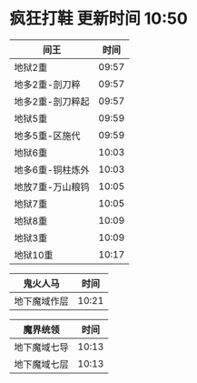 # 疯狂打鞋 更新时间 10:50

| 间王   | 时间    |
|--------|-------|
| 地狱2重 | 09:57 |
| 地多2重-剖刀粹 | 09:57 |
| 地多2重-剖刀粹起 | 09:57 |
| 地狱5重 | 09:59 |
| 地多5重-区施代 | 09:59 |
| 地狱6重 | 10:03 |
| 地多6重-铜柱炼外 | 10:03 |
| 地放7重-万山粮钨 | 10:05 |
| 地狱7重 | 10:05 |
| 地狱8重 | 10:09 |
| 地狱3重 | 10:09 |
| 地狱10重 | 10:17 |

| 鬼火人马   | 时间    |
|--------|-------|
| 地下魔域作层 | 10:21 |

| 魔界统领   | 时间    |
|--------|-------|
| 地下魔域七导 | 10:13 |
| 地下魔域七层 | 10:13 |